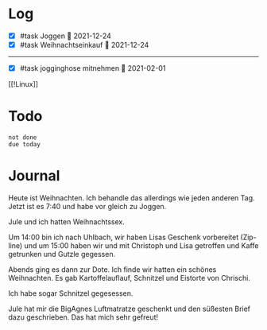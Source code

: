 # Log

- [x] #task Joggen 📅 2021-12-24
- [x] #task Weihnachtseinkauf 📅 2021-12-24

---
- [x] #task jogginghose mitnehmen 📅 2021-02-01

[[!Linux]]

# Todo
```tasks
not done
due today
```

# Journal 

Heute ist Weihnachten. Ich behandle das allerdings wie jeden anderen Tag. 
Jetzt ist es 7:40 und habe vor gleich zu Joggen. 

Jule und ich hatten Weihnachtssex.

Um 14:00 bin ich nach Uhlbach, wir haben Lisas Geschenk vorbereitet (Zip-line) und um 15:00 haben wir und mit Christoph und Lisa getroffen und Kaffe getrunken und Gutzle gegessen. 

Abends ging es dann zur Dote. Ich finde wir hatten ein schönes Weihnachten. Es gab Kartoffelauflauf, Schnitzel und Eistorte von Chrischi. 

Ich habe sogar Schnitzel gegesessen. 

Jule hat mir die BigAgnes Luftmatratze geschenkt und den süßesten Brief dazu geschrieben. Das hat mich sehr gefreut! 


